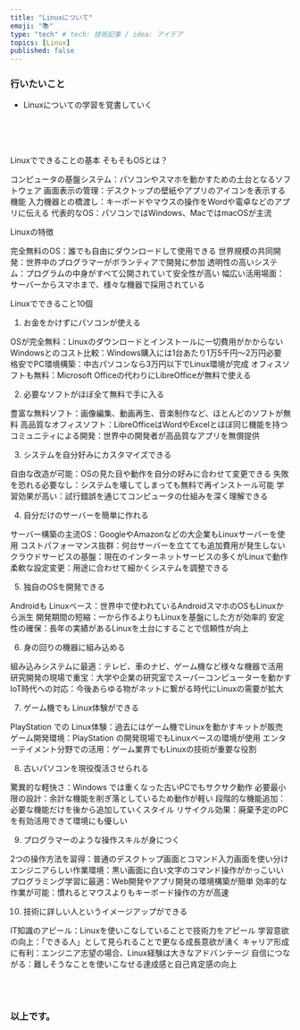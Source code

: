 ```yaml
---
title: "Linuxについて"
emoji: "📚"
type: "tech" # tech: 技術記事 / idea: アイデア
topics: [Linux]
published: false
---
```

### 行いたいこと
- Linuxについての学習を覚書していく


<br>
<br>
<br>




Linuxでできることの基本
そもそもOSとは？

コンピュータの基盤システム：パソコンやスマホを動かすための土台となるソフトウェア
画面表示の管理：デスクトップの壁紙やアプリのアイコンを表示する機能
入力機器との橋渡し：キーボードやマウスの操作をWordや電卓などのアプリに伝える
代表的なOS：パソコンではWindows、MacではmacOSが主流

Linuxの特徴

完全無料のOS：誰でも自由にダウンロードして使用できる
世界規模の共同開発：世界中のプログラマーがボランティアで開発に参加
透明性の高いシステム：プログラムの中身がすべて公開されていて安全性が高い
幅広い活用場面：サーバーからスマホまで、様々な機器で採用されている

Linuxでできること10個
1. お金をかけずにパソコンが使える

OSが完全無料：Linuxのダウンロードとインストールに一切費用がかからない
Windowsとのコスト比較：Windows購入には1台あたり1万5千円～2万円必要
格安でPC環境構築：中古パソコンなら3万円以下でLinux環境が完成
オフィスソフトも無料：Microsoft Officeの代わりにLibreOfficeが無料で使える

2. 必要なソフトがほぼ全て無料で手に入る

豊富な無料ソフト：画像編集、動画再生、音楽制作など、ほとんどのソフトが無料
高品質なオフィスソフト：LibreOfficeはWordやExcelとほぼ同じ機能を持つ
コミュニティによる開発：世界中の開発者が高品質なアプリを無償提供

3. システムを自分好みにカスタマイズできる

自由な改造が可能：OSの見た目や動作を自分の好みに合わせて変更できる
失敗を恐れる必要なし：システムを壊してしまっても無料で再インストール可能
学習効果が高い：試行錯誤を通じてコンピュータの仕組みを深く理解できる

4. 自分だけのサーバーを簡単に作れる

サーバー構築の主流OS：GoogleやAmazonなどの大企業もLinuxサーバーを使用
コストパフォーマンス抜群：何台サーバーを立てても追加費用が発生しない
クラウドサービスの基盤：現在のインターネットサービスの多くがLinuxで動作
柔軟な設定変更：用途に合わせて細かくシステムを調整できる

5. 独自のOSを開発できる

Androidも Linuxベース：世界中で使われているAndroidスマホのOSもLinuxから派生
開発期間の短縮：一から作るよりもLinuxを基盤にした方が効率的
安定性の確保：長年の実績があるLinuxを土台にすることで信頼性が向上

6. 身の回りの機器に組み込める

組み込みシステムに最適：テレビ、車のナビ、ゲーム機など様々な機器で活用
研究開発の現場で重宝：大学や企業の研究室でスーパーコンピューターを動かす
IoT時代への対応：今後あらゆる物がネットに繋がる時代にLinuxの需要が拡大

7. ゲーム機でも Linux体験ができる

PlayStation での Linux体験：過去にはゲーム機でLinuxを動かすキットが販売
ゲーム開発環境：PlayStation の開発現場でもLinuxベースの環境が使用
エンターテイメント分野での活用：ゲーム業界でもLinuxの技術が重要な役割

8. 古いパソコンを現役復活させられる

驚異的な軽快さ：Windows では重くなった古いPCでもサクサク動作
必要最小限の設計：余計な機能を削ぎ落としているため動作が軽い
段階的な機能追加：必要な機能だけを後から追加していくスタイル
リサイクル効果：廃棄予定のPCを有効活用できて環境にも優しい

9. プログラマーのような操作スキルが身につく

2つの操作方法を習得：普通のデスクトップ画面とコマンド入力画面を使い分け
エンジニアらしい作業環境：黒い画面に白い文字のコマンド操作がかっこいい
プログラミング学習に最適：Web開発やアプリ開発の環境構築が簡単
効率的な作業が可能：慣れるとマウスよりもキーボード操作の方が高速

10. 技術に詳しい人というイメージアップができる

IT知識のアピール：Linuxを使いこなしていることで技術力をアピール
学習意欲の向上：「できる人」として見られることで更なる成長意欲が湧く
キャリア形成に有利：エンジニア志望の場合、Linux経験は大きなアドバンテージ
自信につながる：難しそうなことを使いこなせる達成感と自己肯定感の向上





<br>
<br>


### 以上です。

<br>
<br>
<br>